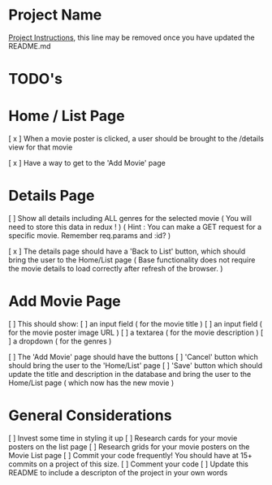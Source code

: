 # Project Name

[Project Instructions](./INSTRUCTIONS.md), this line may be removed once you have updated the README.md

TODO's
===

# Home / List Page

[ x ] When a movie poster is clicked, a user should be brought to the /details view for that movie

[ x ] Have a way to get to the 'Add Movie' page

# Details Page 

[ ] Show all details including ALL genres for the selected movie
    ( You will need to store this data in redux ! )
    ( Hint : You can make a GET request for a specific movie. Remember req.params and :id? )

[ x ]  The details page should have a 'Back to List' button, which should bring the user to 
    the Home/List page 
    ( Base functionality does not require the movie details to load correctly after refresh of the browser. )

# Add Movie Page

[ ] This should show:
    [ ] an input field ( for the movie title )
    [ ] an input field ( for the movie poster image URL )
    [ ] a textarea ( for the movie description )
    [ ] a dropdown ( for the genres )

[ ] The 'Add Movie' page should have the buttons
    [ ] 'Cancel' button which should bring the user to the 'Home/List' page
    [ ] 'Save' button which should update the title and description in the database
        and bring the user to the Home/List page ( which now has the new movie )

 # General Considerations 

 [ ] Invest some time in styling it up
    [ ] Research cards for your movie posters on the list page
    [ ] Research grids for your movie posters on the Movie List page
[ ] Commit your code frequently! You should have at 15+ commits on a project of this size.
[ ] Comment your code
[ ] Update this README to include a descripton of the project in your own words